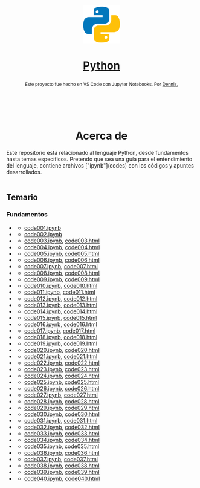 <p align="center"><a href="https://www.python.org/"><img src="codes/images/logo.png" alt="MarkText" width="100" height="100"></p>

<h1 align="center"><a href="https://platzi.com/cursos/python-pip/">Python</a></h1>


<div align="center">
  <sub>Este proyecto fue hecho en VS Code con Jupyter Notebooks. Por
    <a href="https://github.com/DensLopez">Dennis.</a>
  </sub>
</div>
<br />
<h1></h1>
<br />
<h1 align="center">Acerca de </h1>
Este repositorio está relacionado al lenguaje Python, desde fundamentos hasta temas específicos. Pretendo que sea una guía para el entendimiento del lenguaje, contiene archivos ["ipynb"](codes) con los códigos y apuntes desarrollados.
<br />

<br />

## Temario

### Fundamentos

- - [code001.ipynb](codes/code001.ipynb)
- - [code002.ipynb](codes/code002.ipynb)
- - [code003.ipynb](codes/code003.ipynb), [code003.html](codes/html/code003.html)
- - [code004.ipynb](codes/code004.ipynb), [code004.html](codes/html/code004.html)
- - [code005.ipynb](codes/code005.ipynb), [code005.html](codes/html/code005.html)
- - [code006.ipynb](codes/code006.ipynb), [code006.html](codes/html/code006.html)
- - [code007.ipynb](codes/code007.ipynb), [code007.html](codes/html/code007.html)
- - [code008.ipynb](codes/code008.ipynb), [code008.html](codes/html/code008.html)
- - [code009.ipynb](codes/code009.ipynb), [code009.html](codes/html/code009.html)
- - [code010.ipynb](codes/code010.ipynb), [code010.html](codes/html/code010.html)
- - [code011.ipynb](codes/code011.ipynb), [code011.html](codes/html/code011.html)
- - [code012.ipynb](codes/code012.ipynb), [code012.html](codes/html/code012.html)
- - [code013.ipynb](codes/code013.ipynb), [code013.html](codes/html/code013.html)
- - [code014.ipynb](codes/code014.ipynb), [code014.html](codes/html/code014.html)
- - [code015.ipynb](codes/code015.ipynb), [code015.html](codes/html/code015.html)
- - [code016.ipynb](codes/code016.ipynb), [code016.html](codes/html/code016.html)
- - [code017.ipynb](codes/code017.ipynb), [code017.html](codes/html/code017.html)
- - [code018.ipynb](codes/code018.ipynb), [code018.html](codes/html/code018.html)
- - [code019.ipynb](codes/code019.ipynb), [code019.html](codes/html/code019.html)
- - [code020.ipynb](codes/code020.ipynb), [code020.html](codes/html/code020.html)
- - [code021.ipynb](codes/code021.ipynb), [code021.html](codes/html/code021.html)
- - [code022.ipynb](codes/code022.ipynb), [code022.html](codes/html/code022.html)
- - [code023.ipynb](codes/code023.ipynb), [code023.html](codes/html/code023.html)
- - [code024.ipynb](codes/code024.ipynb), [code024.html](codes/html/code024.html)
- - [code025.ipynb](codes/code025.ipynb), [code025.html](codes/html/code025.html)
- - [code026.ipynb](codes/code026.ipynb), [code026.html](codes/html/code026.html)
- - [code027.ipynb](codes/code027.ipynb), [code027.html](codes/html/code027.html)
- - [code028.ipynb](codes/code028.ipynb), [code028.html](codes/html/code028.html)
- - [code029.ipynb](codes/code029.ipynb), [code029.html](codes/html/code029.html)
- - [code030.ipynb](codes/code030.ipynb), [code030.html](codes/html/code030.html)
- - [code031.ipynb](codes/code031.ipynb), [code031.html](codes/html/code031.html)
- - [code032.ipynb](codes/code032.ipynb), [code032.html](codes/html/code032.html)
- - [code033.ipynb](codes/code033.ipynb), [code033.html](codes/html/code033.html)
- - [code034.ipynb](codes/code034.ipynb), [code034.html](codes/html/code034.html)
- - [code035.ipynb](codes/code035.ipynb), [code035.html](codes/html/code035.html)
- - [code036.ipynb](codes/code036.ipynb), [code036.html](codes/html/code036.html)
- - [code037.ipynb](codes/code037.ipynb), [code037.html](codes/html/code037.html)
- - [code038.ipynb](codes/code038.ipynb), [code038.html](codes/html/code038.html)
- - [code039.ipynb](codes/code039.ipynb), [code039.html](codes/html/code039.html)
- - [code040.ipynb](codes/code040.ipynb), [code040.html](codes/html/code040.html)

<br />
